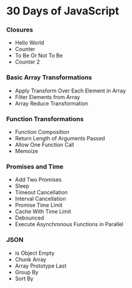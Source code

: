 # 30 Days of JavaScript

### Closures
 - Hello World
 - Counter
 - To Be Or Not To Be
 - Counter 2


### Basic Array Transformations
 - Apply Transform Over Each Element in Array
 - Filter Elements from Array
 - Array Reduce Transformation

### Function Transformations
 - Function Composition
 - Return Length of Arguments Passed
 - Allow One Function Call
 - Memoize

### Promises and Time
 - Add Two Promises
 - Sleep
 - Timeout Cancellation
 - Interval Cancellation
 - Promise Time Limit
 - Cache With Time Limit
 - Debounced
 - Execute Asynchronous Functions in Parallel


### JSON
 - Is Object Empty
 - Chunk Array
 - Array Prototype Last
 - Group By
 - Sort By


